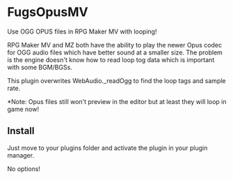 # FugsOpusMV

Use OGG OPUS files in RPG Maker MV with looping! 

RPG Maker MV and MZ both have the ability to play  the newer Opus codec for OGG audio files which have better sound at a smaller size.
The problem is the engine ​doesn't know how to read loop tog data which is important with some BGM/BGSs.

This plugin overwrites WebAudio._readOgg to find the loop tags and sample rate.

*Note: Opus files still won't preview in the editor but at least they will loop in game now!

## Install
Just move to your plugins folder and activate the plugin in your plugin manager.

No options!
